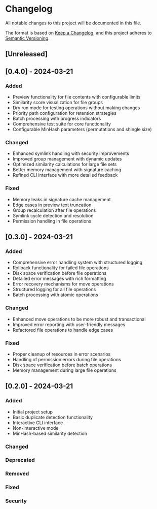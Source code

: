 # Changelog

All notable changes to this project will be documented in this file.

The format is based on [Keep a Changelog](https://keepachangelog.com/en/1.0.0/),
and this project adheres to [Semantic Versioning](https://semver.org/spec/v2.0.0.html).

## [Unreleased]

## [0.4.0] - 2024-03-21

### Added

- Preview functionality for file contents with configurable limits
- Similarity score visualization for file groups
- Dry run mode for testing operations without making changes
- Priority path configuration for retention strategies
- Batch processing with progress indicators
- Comprehensive test suite for core functionality
- Configurable MinHash parameters (permutations and shingle size)

### Changed

- Enhanced symlink handling with security improvements
- Improved group management with dynamic updates
- Optimized similarity calculations for large file sets
- Better memory management with signature caching
- Refined CLI interface with more detailed feedback

### Fixed

- Memory leaks in signature cache management
- Edge cases in preview text truncation
- Group recalculation after file operations
- Symlink cycle detection and resolution
- Permission handling in file operations

## [0.3.0] - 2024-03-21

### Added

- Comprehensive error handling system with structured logging
- Rollback functionality for failed file operations
- Disk space verification before file operations
- Detailed error messages with rich formatting
- Error recovery mechanisms for move operations
- Structured logging for all file operations
- Batch processing with atomic operations

### Changed

- Enhanced move operations to be more robust and transactional
- Improved error reporting with user-friendly messages
- Refactored file operations to handle edge cases

### Fixed

- Proper cleanup of resources in error scenarios
- Handling of permission errors during file operations
- Disk space verification before batch operations
- Memory management during large file operations

## [0.2.0] - 2024-03-21

### Added

- Initial project setup
- Basic duplicate detection functionality
- Interactive CLI interface
- Non-interactive mode
- MinHash-based similarity detection

### Changed

### Deprecated

### Removed

### Fixed

### Security

